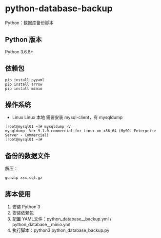 # python-database-backup
Python：数据库备份脚本

## Python 版本
Python 3.6.8+

## 依赖包
```
pip install pyyaml
pip install arrow
pip install minio
```

## 操作系统
- Linux
Linux 本地 需要安装 mysql-client，有 mysqldump
```
[root@mysql01 ~]# mysqldump -V
mysqldump  Ver 9.1.0-commercial for Linux on x86_64 (MySQL Enterprise Server - Commercial)
[root@mysql01 ~]# 
```

## 备份的数据文件

解压：
```
gunzip xxx.sql.gz
```

## 脚本使用

1. 安装 Python 3
2. 安装依赖包
3. 配置 YAML文件：python_database__backup.yml / python_database__minio.yml
4. 执行脚本：python3 python_database_backup.py
